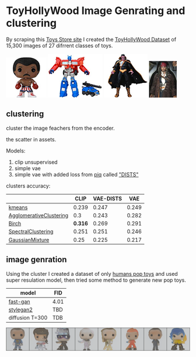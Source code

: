 # ToyHollyWood Image Genrating and clustering

By scraping this [Toys Store site](https://www.toyhollywood.com/index.php) I created the [ToyHollyWood Dataset](https://www.kaggle.com/datasets/irotem98/toyhollywood) of 15,300 images of 27 difrrent classes of toys.

![pop image](assets/pop_example.jpg)
![transformer image](assets/transformer_example.jpg) 
![dc image](assets/dc_example.jpg) 
![HotToys image](assets/HotToys_example.jpg) 


## clustering
cluster the image feachers from the encoder.

the scatter in assets.


Models:

1. clip unsupervised
2. simple vae
3. simple vae with added loss from [piq](https://github.com/photosynthesis-team/piq) called ["DISTS"](https://arxiv.org/abs/2004.07728)

clusters accuracy:

|  | CLIP  | VAE-DISTS |VAE |  
--- | --- | ---| --- |
[kmeans](https://en.wikipedia.org/wiki/K-means_clustering) | 0.239 | 0.247| 0.249
[AgglomerativeClustering](https://en.wikipedia.org/wiki/Hierarchical_clustering) | 0.3 | 0.243| 0.282
[Birch](https://medium.com/geekculture/balanced-iterative-reducing-and-clustering-using-hierarchies-birch-1428bb06bb38) | **0.316** | 0.269| 0.291
[SpectralClustering](https://en.wikipedia.org/wiki/Spectral_clustering) | 0.251 | 0.251| 0.246
[GaussianMixture](https://towardsdatascience.com/gaussian-mixture-models-for-clustering-3f62d0da675) | 0.25 | 0.225| 0.217 


## image genration


Using the cluster I created a dataset of only [humans pop toys](https://www.kaggle.com/datasets/irotem98/funkopop-humans) and used super resulation model, then tried some method to generate new pop toys.

| model |FID  |
--- | --- |
[fast-gan](https://arxiv.org/abs/2101.04775) | 4.01
[stylegan2](https://arxiv.org/abs/1912.04958) | TBD
diffusion T=300 | TDB



![fast-gan example](assets/fast_gan_example.png)




